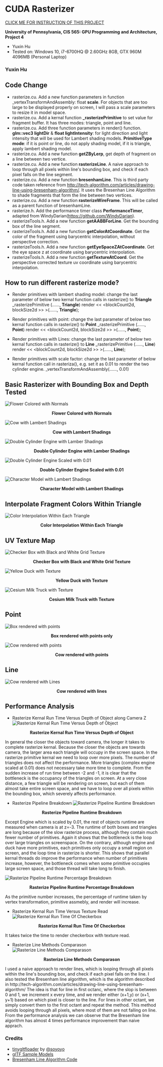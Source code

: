 CUDA Rasterizer
===============

[CLICK ME FOR INSTRUCTION OF THIS PROJECT](./INSTRUCTION.md)

**University of Pennsylvania, CIS 565: GPU Programming and Architecture, Project 4**

* Yuxin Hu
* Tested on: Windows 10, i7-6700HQ @ 2.60GHz 8GB, GTX 960M 4096MB (Personal Laptop)

### Yuxin Hu
## Code Change
* rasterize.cu. Add a new function parameters in function _vertexTransformAndAssembly: float **scale**. For objects that are too large to be displayed properly on screen, I will pass a scale parameters to resize it in model space.
* rasterize.cu. Add a kernal function **_rasterizePrimitive** to set value for fragment buffer. It has three modes: triangle, point and line.
* rasterize.cu. Add three function parameters in render() function. **glm::vec3 lightDir** & **float lightIntensity**: for light direction and light intensity that will be used for Lambert shading models. **PrimitiveType mode**: if it is point or line, do not apply shading model, if it is triangle, apply lambert shading model.
* rasterize.cu. Add a new function **getZByLerp**, get depth of fragment on a line between two vertice.
* rasterize.cu. Add a new function **rasterizeLine**. A naive approach to loop through all pixels within line's bounding box, and check if each pixel falls on the line segment.
* rasterize.cu. Add a new function **bresenhamLine**. This is third party code taken reference from  http://tech-algorithm.com/articles/drawing-line-using-bresenham-algorithm/. It uses the Bresenhan Line Algorithm to shade fragments that form the line between two vertices.
* rasterize.cu. Add a new function **rasterizeWireFrame**. This will be called as a parent function of bresenhamLine.
* rasterize.h. Add the performance timer class **PerformanceTimer**, adapted from WindyDarian(https://github.com/WindyDarian).
* rasterizeTools.h. Add a new function **getAABBForLine**. Get the bounding box of the line segment.
* rasterizeTools.h. Add a new function **getColorAtCoordinate**. Get the color of the fragment using barycentric interpolation, without perspective correction.
* rasterizeTools.h. Add a new function **getEyeSpaceZAtCoordinate**. Get the eye space z at coordinate using barycentric interpolation.
* rasterizeTools.h. Add a new function **getTextureAtCoord**. Get the perspective corrected texture uv coordinate using barycentric interpolation.

## How to run different rasterize mode?
* Render primitives with lambert shading model: change the last parameter of below two kernal function calls in rasterize() to **Triangle**
_rasterizePrimitive (......, **Triangle**)
render << <blockCount2d, blockSize2d >> >(......, **Triangle**);

* Render primitives with point: change the last parameter of below two kernal function calls in rasterize() to **Point**
_rasterizePrimitive (......, **Point**)
render << <blockCount2d, blockSize2d >> >(......, **Point**);

* Render primitives with Lines: change the last parameter of below two kernal function calls  in rasterize() to **Line**
_rasterizePrimitive (......, **Line**)
render << <blockCount2d, blockSize2d >> >(......, **Line**);

* Render primitives with scale factor: change the last parameter of below kernal function call in rasteriza(), e.g. set it as 0.01 to render the two cylinder engine.
_vertexTransformAndAssembly(......, 0.01)


## Basic Rasterizer with Bounding Box and Depth Tested
![Flower Colored with Normals](/renders/FlowerNormal2.gif)
<p align="center"><b>Flower Colored with Normals</b></p>

![Cow with Lambert Shadings](/renders/Cow.gif)
<p align="center"><b>Cow with Lambert Shadings</b></p>
  
![Double Cylinder Engine with Lamber Shadings](/renders/Engine.gif)
<p align="center"><b>Double Cylinder Engine with Lamber Shadings</b></p>
  
![Double Cylinder Engine Scaled with 0.01](/renders/Engine001.gif)
<p align="center"><b>Double Cylinder Engine Scaled with 0.01</b></p>
  
![Character Model with Lambert Shadings](/renders/Di.gif)
<p align="center"><b>Character Model with Lambert Shadings</b></p>
  
## Interpolate Fragment Colors Within Triangle
![Color Interpolation Within Each Triangle](/renders/CubeColorInterpolation.PNG)
<p align="center"><b>Color Interpolation Within Each Triangle</b></p>
  
## UV Texture Map
![Checker Box with Black and White Grid Texture](/renders/CheckerBoxPerspectiveCorrect.gif)
<p align="center"><b>Checker Box with Black and White Grid Texture</b></p>
  
![Yellow Duck with Texture](/renders/Duck.gif)
<p align="center"><b>Yellow Duck with Texture</b></p>
  
![Cesium Milk Truck with Texture](/renders/CeciumMilkTruck.gif)
<p align="center"><b>Cesium Milk Truck with Texture</b></p>

## Point
![Box rendered with points](/renders/PointBox.gif)
<p align="center"><b>Box rendered with points only</b></p>

![Cow rendered with points](/renders/PointCow.gif)
<p align="center"><b>Cow rendered with points</b></p>

## Line
![Cow rendered with Lines](/renders/LineCowNaive.gif)
<p align="center"><b>Cow rendered with lines</b></p>


  
## Performance Analysis
* Rasterize Kernal Run Time Versus Depth of Object along Camera Z
![Rasterize Kernal Run Time Versus Depth of Object](/renders/PerformanceDepth.PNG)
<p align="center"><b>Rasterize Kernal Run Time Versus Depth of Object</b></p>

In general the closer the objects toward camera, the longer it takes to complete rasterize kernal. Because the closer the objects are towards camera, the larger area each triangle will occupy in the screen space. In the rasterize primitive kernal we need to loop over more pixels. The number of triangles does not affect the performance. More triangles (complex engine scaled at 0.01) does not necessary take more time to complete. From the sudden increase of run time between -2 and -1, it is clear that the bottleneck is the occupancy of the triangles on screen. At a very close distance, a few triangle will be rendering on screen, but each of them almost take entire screen space, and we have to loop over all pixels within the bounding box, which severely affects performance.

* Rasterize Pipeline Breakdown
![Rasterize Pipeline Runtime Breakdown](/renders/PerformancePipelineBreakdown.PNG)
<p align="center"><b>Rasterize Pipeline Runtime Breakdown</b></p>
Except Engine which is scaled by 0.01, the rest of objects runtime are measured when camera is at z=-3. The runtime of both boxes and triangles are long because of the slow rasterize process, although they contain much fewer number of primitives. Again it shows that the bottleneck is the loop over large triangles on screenspace. On the contrary, although engine and duck have more primitives, each primitives only occupy a small region on screen, and the loop time in rasterize is shorter. This shows that parallel kernal threads do improve the performance when number of primitives increase, however, the bottleneck comes when some primitive occupies large screen space, and those thread will take long to finish.

![Rasterize Pipeline Runtime Percentage Breakdown](/renders/PerformancePipelinePercentage.PNG)
<p align="center"><b>Rasterize Pipeline Runtime Percentage Breakdown</b></p>
As the primitive number increases, the percentage of runtime taken by vertex transformation, primitive assmebly, and render will increase.



* Rasterize Kernal Run Time Versus Texture Read
![Rasterize Kernal Run Time Of Checkerbox](/renders/PerformanceTexture.PNG)
<p align="center"><b>Rasterize Kernal Run Time Of Checkerbox</b></p>

It takes twice the time to render checkerbox with texture read.

* Rasterize Line Methods Comparason
![Rasterize Line Methods Comparason](/renders/PerformanceLineRasterize.PNG)
<p align="center"><b>Rasterize Line Methods Comparason</b></p>
I used a naive approach to render lines, which is looping through all pixels within the line's bounding box, and check if each pixel falls on the line. I also tested the Bresenham line algorithm, which is the algorithm described in http://tech-algorithm.com/articles/drawing-line-using-bresenham-algorithm/ The idea is that for line in first octanc, where the slop is between 0 and 1, we increment x every time, and we render either (x+1,y) or (x+1, y+1) based on which pixel is closer to the line. For lines in other octant, we simply convert them to the first octant and repeat the method. This method avoids looping through all pixels, where most of them are not falling on line. From the performance analysis we can observe that the Bresenham line algorithm has almost 4 times performance improvement than naive apprach.


### Credits

* [tinygltfloader](https://github.com/syoyo/tinygltfloader) by [@soyoyo](https://github.com/syoyo)
* [glTF Sample Models](https://github.com/KhronosGroup/glTF/blob/master/sampleModels/README.md)
* [Bresenham Line Algorithm Code](http://tech-algorithm.com/articles/drawing-line-using-bresenham-algorithm/)
